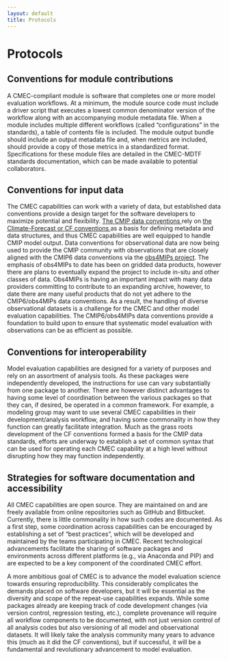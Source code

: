 ```yaml
---
layout: default
title: Protocols
---
```


# Protocols

Conventions for module contributions
------

A CMEC-compliant module is software that completes one or more model evaluation workflows. At a minimum, the module source code must include a driver script that executes a lowest common denominator version of the workflow along with an accompanying module metadata file. When a module includes multiple different workflows (called “configurations” in the standards), a table of contents file is included. The module output bundle should include an output metadata file and, when metrics are included, should provide a copy of those metrics in a standardized format. Specifications for these module files are detailed in the CMEC-MDTF standards documentation, which can be made available to potential collaborators.

Conventions for input data
------

The CMEC capabilities can work with a variety of data, but established data conventions provide a design target for the software developers to maximize potential and flexibility. <a href="https://pcmdi.llnl.gov/CMIP6/Guide/modelers.html#5-model-output-requirements"> The CMIP data conventions </a> rely on <a href="http://cfconventions.org/"> the Climate-Forecast or CF conventions </a> as a basis for defining metadata and data structures, and thus CMEC capabilities are well equipped to handle CMIP model output. Data conventions for observational data are now being used to provide the CMIP community with observations that are closely aligned with the CMIP6 data conventions via the <a href="https://www.earthsystemcog.org/projects/obs4mips"> obs4MIPs project</a>. The emphasis of obs4MIPs to date has been on gridded data products, however there are plans  to eventually expand the project to include in-situ and other classes of data. Obs4MIPs is having an important impact with many data providers committing to contribute to an expanding archive, however, to date there are many useful products that do not yet adhere to the CMIP6/obs4MIPs data conventions. As a result, the handling of diverse observational datasets is a challenge for the CMEC and other model evaluation capabilities. The CMIP6/obs4MIPs data conventions provide a foundation to build upon to ensure that systematic model evaluation with observations can be as efficient as possible.

Conventions for interoperability
------

Model evaluation capabilities are designed for a variety of purposes and rely on an assortment of analysis tools. As these packages were independently developed, the instructions for use can vary substantially from one package to another. There are however distinct advantages to having some level of coordination between the various packages so that they can, if desired, be operated in a common framework. For example, a modeling group may want to use several CMEC capabilities in their development/analysis workflow, and having some commonality in how they function can greatly facilitate integration. Much as the grass roots development of the CF conventions formed a basis for the CMIP data standards, efforts are underway to establish a set of common syntax that can be used for operating each CMEC capability at a high level without disrupting how they may function independently.


Strategies for software documentation and accessibility
------

All CMEC capabilities are open source.  They are maintained on and are freely available from online repositories such as GitHub and Bitbucket.   Currently, there is little commonality in how such codes are documented.   As a first step, some coordination across capabilities can be encouraged by establishing a set of “best practices”, which will be developed and maintained by the teams participating in CMEC.   Recent technological advancements facilitate the sharing of software packages and environments across different platforms (e.g., via Anaconda and PIP) and are expected to be a key component of the coordinated CMEC effort. 

A more ambitious goal of CMEC is to advance the model evaluation science towards ensuring reproducibility.   This considerably complicates the demands placed on software developers, but it will be essential as the diversity and scope of the repeat-use capabilities expands.   While some packages already are keeping track of code development changes (via version control, regression testing, etc.), complete provenance will require all workflow components to be documented, with not just version control of all analysis codes but also versioning of all model and observational datasets.   It will likely take the analysis community many years to advance this (much as it did the CF conventions), but if successful, it will be a fundamental and revolutionary advancement to model evaluation.
